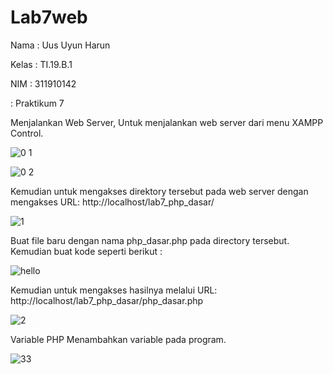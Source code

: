 # Lab7web
Nama  : Uus Uyun Harun

Kelas : TI.19.B.1 

NIM   : 311910142

: Praktikum 7
      
Menjalankan Web Server,
Untuk menjalankan web server dari menu XAMPP Control.

![0 1](https://user-images.githubusercontent.com/81503668/117662997-615e1d00-b1ca-11eb-97f0-2a91eceeca29.png)

![0 2](https://user-images.githubusercontent.com/81503668/117663393-d4679380-b1ca-11eb-8594-bc6782b2af8a.png)

Kemudian untuk mengakses direktory tersebut pada web server dengan mengakses URL: http://localhost/lab7_php_dasar/

![1](https://user-images.githubusercontent.com/81503668/117663504-ea755400-b1ca-11eb-9553-4bc6bae5a8f1.png)

 Buat file baru dengan nama php_dasar.php pada directory tersebut. Kemudian buat kode seperti berikut :
 
 ![hello](https://user-images.githubusercontent.com/81503668/117664352-e269e400-b1cb-11eb-8bd5-be89a22c0cda.JPG)

Kemudian untuk mengakses hasilnya melalui URL: http://localhost/lab7_php_dasar/php_dasar.php

 ![2](https://user-images.githubusercontent.com/81503668/117663938-640d4200-b1cb-11eb-9cd0-22e3f87d55e8.png)

Variable PHP
Menambahkan variable pada program.

![33](https://user-images.githubusercontent.com/81503668/117664846-6cb24800-b1cc-11eb-920b-9a1de9d8e628.png)
